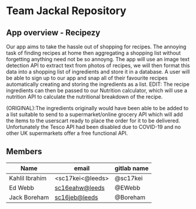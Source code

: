 # Team Jackal Repository

## App overview - Recipezy

Our app aims to take the hassle out of shopping for recipes. The annoying task
of finding recipes at home then aggregating a shopping list without forgetting
anything need not be so annoyng. The app will use an image text detection API
to extract text from photos of recipes, we will then format this data into a
shopping list of ingredients and store it in a database. A user will be able to
sign up to our app and snap all of their favourite recipes automatically creating
and storing the ingredients as a list. EDIT: The recipe ingredients can then be 
passed to our Nutrition calculator, which will use a nutrition API to calculate
the nutritional breakdown of the recipe.



(ORIGINAL):The ingredients originally would have been able to be added to
a list suitable to send to a supermarket/online grocery API which will add 
the items to the userscart ready to place the order for it to be delivered.
Unfortunately the Tesco API had been disabled due to COVID-19 and no other UK 
supermarkets offer a free functional API.



## Members

| Name          | email           | gitlab name |
| ----          | -----	          | ----------- |
| Kahlil Ibrahim| <sc17kei<@leeds>| @sc17kei    |
| Ed Webb       | <sc16eahw@leeds>| @EWebb      |
| Jack Boreham	| <sc16jeb@leeds> | @Boreham	|
